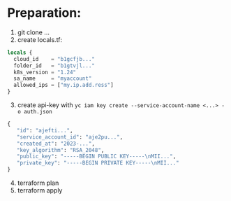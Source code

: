 # Preparation:
1. git clone ...
2. create locals.tf:
```terraform
locals {
  cloud_id    = "b1gcfjb..."
  folder_id   = "b1gtvjl..."
  k8s_version = "1.24"
  sa_name     = "myaccount"
  allowed_ips = ["my.ip.add.ress"]
}

```
3. create api-key with `yc iam key create --service-account-name <...> -o auth.json` 
```terraform
{
   "id": "ajefti...",
   "service_account_id": "aje2pu...",
   "created_at": "2023-...",
   "key_algorithm": "RSA_2048",
   "public_key": "-----BEGIN PUBLIC KEY-----\nMII...",
   "private_key": "-----BEGIN PRIVATE KEY-----\nMII..."
}
```
4. terraform plan
5. terraform apply